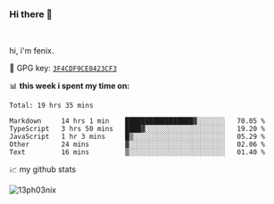 ### Hi there 👋

<br />

hi, i'm fenix.

:key: GPG key: [`3F4CDF9CE8423CF3`](https://github.com/13ph03nix.gpg)


📊 **this week i spent my time on:**
<!--START_SECTION:waka-->
```text
Total: 19 hrs 35 mins

Markdown     14 hrs 1 min    █████████████████▓░░░░░░░   70.05 % 
TypeScript   3 hrs 50 mins   ████▓░░░░░░░░░░░░░░░░░░░░   19.20 % 
JavaScript   1 hr 3 mins     █▒░░░░░░░░░░░░░░░░░░░░░░░   05.29 % 
Other        24 mins         ▓░░░░░░░░░░░░░░░░░░░░░░░░   02.06 % 
Text         16 mins         ▒░░░░░░░░░░░░░░░░░░░░░░░░   01.40 % 
```
<!--END_SECTION:waka-->


📈 my github stats

<a>
<img align="center" src="https://github-readme-stats.vercel.app/api?username=13ph03nix&show_icons=true&hide=stars&theme=blueberry" alt="13ph03nix" />
</a>
